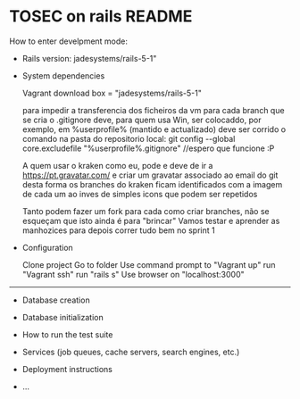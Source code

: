 # TOSEC on rails README

How to enter develpment mode:

* Rails version: jadesystems/rails-5-1"

* System dependencies

	Vagrant
	download box = "jadesystems/rails-5-1"
	
	para impedir a transferencia dos ficheiros da vm para cada branch que se cria o .gitignore deve, para quem usa Win,
	ser colocaddo, por exemplo, em %userprofile% (mantido e actualizado)
	deve ser corrido o comando na pasta do repositorio local:
	git config --global core.excludefile "%userprofile%\.gitignore"
	//espero que funcione :P
	
	A quem usar o kraken como eu, pode e deve de ir a https://pt.gravatar.com/ e criar um gravatar associado ao email do git
	desta forma os branches do kraken ficam identificados com a imagem de cada um ao inves de simples icons que podem ser 
	repetidos
	
	Tanto podem fazer um fork para cada como criar branches, não se esqueçam que isto ainda é para "brincar"
	Vamos testar e aprender as manhozices para depois correr tudo bem no sprint 1
	
	
* Configuration

	Clone project
	Go to folder
	Use command prompt to "Vagrant up"
	run "Vagrant ssh"
	run "rails s"
	Use browser on "localhost:3000"
	
	
	
---------------------------------------------------------	
	
	
* Database creation

* Database initialization

* How to run the test suite

* Services (job queues, cache servers, search engines, etc.)

* Deployment instructions

* ...

